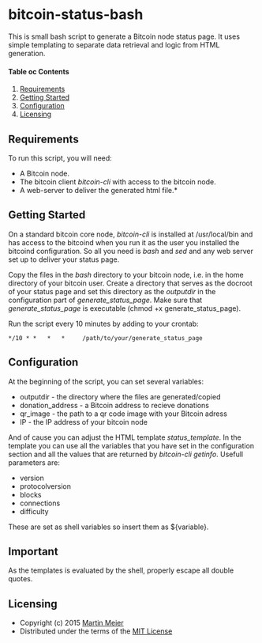 # bitcoin-status-bash
This is small bash script to generate a Bitcoin node status page.
It uses simple templating to separate data retrieval and logic from HTML generation.

#### Table oc Contents

1. [Requirements](#requirements)
2. [Getting Started](#getting-started)
3. [Configuration](#configuration)
4. [Licensing](#licensing)
 
## Requirements

To run this script, you will need:

* A Bitcoin node.
* The bitcoin client _bitcoin-cli_ with access to the bitcoin node.
* A web-server to deliver the generated html file.* 

## Getting Started

On a standard bitcoin core node, _bitcoin-cli_ is installed at /usr/local/bin and has access to the bitcoind when you run it as the user you installed the bitcoind configuration.
So all you need is _bash_ and _sed_ and any web server set up to deliver your status page.

Copy the files in the _bash_ directory to your bitcoin node, i.e. in the home directory of your bitcoin user.
Create a directory that serves as the docroot of your status page and set this directory as the _outputdir_ in the configuration part of _generate_status_page_.
Make sure that _generate_status_page_ is executable (chmod +x generate_status_page).

Run the script every 10 minutes by adding to your crontab:

    */10 * *   *   *     /path/to/your/generate_status_page

## Configuration

At the beginning of the script, you can set several variables:

* outputdir - the directory where the files are generated/copied
* donation_address - a Bitcoin address to recieve donations
* qr_image - the path to a qr code image with your Bitcoin adress
* IP - the IP address of your bitcoin node
 
And of cause you can adjust the HTML template _status_template_.
In the template you can use all the variables that you have set in the configuration section and all the values that are returned by _bitcoin-cli getinfo_. 
Usefull parameters are:

* version
* protocolversion
* blocks
* connections
* difficulty

These are set as shell variables so insert them as ${variable}.

## Important

As the templates is evaluated by the shell, properly escape all double quotes.
 
## Licensing

* Copyright (c) 2015 [Martin Meier](http://www.edv-beratung-meier.de)
* Distributed under the terms of the [MIT License](LICENSE)
